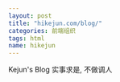```yaml
---
layout: post
title: "hikejun.com/blog/"
categories: 前端组织
tags: html
name: hikejun
---
```


Kejun's Blog 实事求是, 不做调人
